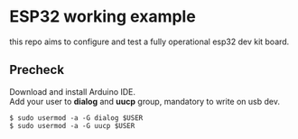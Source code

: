 # ESP32 working example
this repo aims to configure and test a fully operational esp32 dev kit board.

## Precheck
Download and install Arduino IDE.  
Add your user to **dialog** and **uucp** group, mandatory to write on usb dev.
```
$ sudo usermod -a -G dialog $USER
$ sudo usermod -a -G uucp $USER
```

